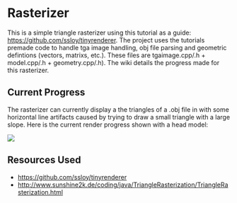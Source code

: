 # Rasterizer
This is a simple triangle rasterizer using this tutorial as a guide: https://github.com/ssloy/tinyrenderer. The project uses the tutorials premade code to handle tga image handling, obj file parsing and geometric defintions (vectors, matrixs, etc.). These files are tgaimage.cpp/.h + model.cpp/.h + geometry.cpp/.h). The wiki details the progress made for this rasterizer.

## Current Progress
The rasterizer can currently display a the triangles of a .obj file in with some horizontal line artifacts caused by trying to draw a small triangle with a large slope. Here is the current render progress shown with a head model:   
      
![](https://github.com/LibLib97/Renderer/raw/master/render.png)

## Resources Used
- https://github.com/ssloy/tinyrenderer
- http://www.sunshine2k.de/coding/java/TriangleRasterization/TriangleRasterization.html
